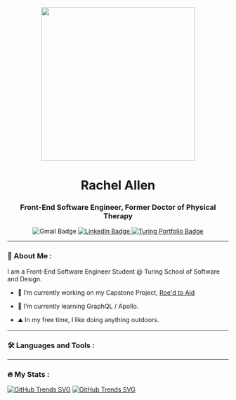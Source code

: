 <div id="header" align="center">
  <img src="https://media.giphy.com/media/k0ijJhqrUP4T2EvmJ1/giphy.gif" width="350"/>
</div>

<h1 align="center">
  Rachel Allen
</h1>  
<h3 align="center">
  Front-End Software Engineer, Former Doctor of Physical Therapy
</h3>

<div id="badges" align="center">
  <a mailto="Rallenco13@gmail.com">
    <img src="https://img.shields.io/badge/Gmail-D14836?style=for-the-badge&logo=gmail&logoColor=white" alt="Gmail Badge"/>
  </a>
  <a href="https://www.linkedin.com/in/rachel-lynn-allen/">
    <img src="https://img.shields.io/badge/LinkedIn-blue?style=for-the-badge&logo=linkedin&logoColor=white" alt="LinkedIn Badge"/>
  </a>
  <a href="https://terminal.turing.edu/profiles/1445">
    <img src="https://img.shields.io/badge/Portfolio-5C8001?style=for-the-badge" alt="Turing Portfolio Badge"/>
  </a>
</div>

---

### :space_invader: About Me :
I am a Front-End Software Engineer Student @ Turing School of Software and Design.

- :telescope: I’m currently working on my Capstone Project, [Roe'd to Aid](https://github.com/Roe-dToAid/roed_to_aid_fe)

- :seedling: I’m currently learning GraphQL / Apollo.

- :mountain: In my free time, I like doing anything outdoors.

---

### :hammer_and_wrench: Languages and Tools :

---

### :fire: My Stats :

[![GitHub Trends SVG](https://api.githubtrends.io/user/svg/Rallen13/langs?time_range=one_year&theme=dark)](https://githubtrends.io)
[![GitHub Trends SVG](https://api.githubtrends.io/user/svg/Rallen13/repos?time_range=one_year&theme=dark)](https://githubtrends.io)
